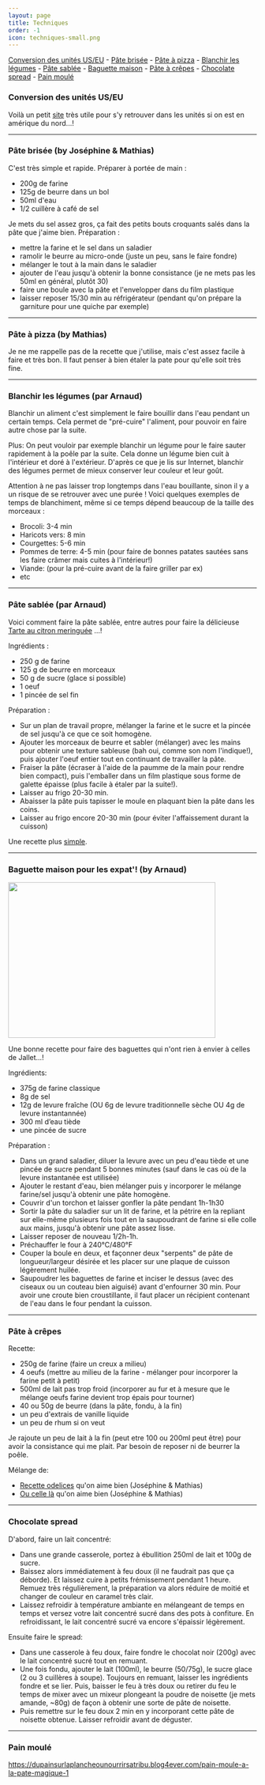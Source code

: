 ```yaml
---
layout: page
title: Techniques
order: -1
icon: techniques-small.png
---
```


[Conversion des unités US/EU](/techniques#conversion) - [Pâte brisée](/techniques#pate-quiche) - [Pâte à
pizza](/techniques#pate-pizza) - [Blanchir les légumes](/techniques#blanchir) - [Pâte sablée](/techniques#pate-sable) - [Baguette maison](/techniques#baguette) - [Pâte à crêpes](/techniques#crepes) - [Chocolate spread](/techniques#choco-spread) - [Pain moulé](/techniques#pain-moule)

### <a name="conversion"></a> Conversion des unités US/EU

Voilà un petit [site](http://www.ricardocuisine.com/convertisseur/temperature-de-cuisson) très utile pour s'y retrouver dans les unités si on est en amérique du nord...!

_______________________

### <a name="pate-quiche"></a> Pâte brisée (by Joséphine & Mathias)

C'est très simple et rapide. Préparer à portée de main :

- 200g de farine
- 125g de beurre dans un bol
- 50ml d'eau
- 1/2 cuillère à café de sel

Je mets du sel assez gros, ça fait des petits bouts croquants salés dans la pâte que j'aime bien. Préparation :

- mettre la farine et le sel dans un saladier
- ramolir le beurre au micro-onde (juste un peu, sans le faire fondre)
- mélanger le tout à la main dans le saladier
- ajouter de l'eau jusqu'à obtenir la bonne consistance (je ne mets pas les 50ml
  en général, plutôt 30)
- faire une boule avec la pâte et l'envelopper dans du film plastique
- laisser reposer 15/30 min au réfrigérateur (pendant qu'on prépare
  la garniture pour une quiche par exemple)

_______________________

### <a name="pate-pizza"></a> Pâte à pizza (by Mathias)

Je ne me rappelle pas de la recette que j'utilise, mais c'est assez facile à
faire et très bon. Il faut penser à bien étaler la pate pour qu'elle soit très
fine.

_______________________

### <a name="blanchir"></a> Blanchir les légumes (par Arnaud)

Blanchir un aliment c'est simplement le faire bouillir dans l'eau pendant un certain temps. Cela permet de "pré-cuire" l'aliment, pour pouvoir en faire autre chose par la suite.

Plus: On peut vouloir par exemple blanchir un légume pour le faire sauter rapidement à la poêle par la suite. Cela donne un légume bien cuit à l'intérieur et doré à l'extérieur. 
D'après ce que je lis sur Internet, blanchir des légumes permet de mieux conserver leur couleur et leur goût.

Attention à ne pas laisser trop longtemps dans l'eau bouillante, sinon il y a un risque de se retrouver avec une purée !
Voici quelques exemples de temps de blanchiment, même si ce temps dépend beaucoup de la taille des morceaux :

- Brocoli: 3-4 min
- Haricots vers: 8 min
- Courgettes: 5-6 min
- Pommes de terre: 4-5 min (pour faire de bonnes patates sautées sans les faire crâmer mais cuites à l'intérieur!)
- Viande: (pour la pré-cuire avant de la faire griller par ex)
- etc

_______________________

### <a name="pate-sable"></a> Pâte sablée (par Arnaud)

Voici comment faire la pâte sablée, entre autres pour faire la délicieuse [Tarte au citron meringuée]( http://cuisine.lecuyer.me/desserts#tarte-citron) ...!

Ingrédients :

- 250 g de farine
- 125 g de beurre en morceaux
- 50 g de sucre (glace si possible)
- 1 oeuf
- 1 pincée de sel fin

Préparation : 

- Sur un plan de travail propre, mélanger la farine et le sucre et la pincée de sel jusqu'à ce que ce soit homogène.
- Ajouter les morceaux de beurre et sabler (mélanger) avec les mains pour obtenir une texture sableuse (bah oui, comme son nom l'indique!), puis ajouter l'oeuf entier tout en continuant de travailler la pâte.
- Fraiser la pâte (écraser à l'aide de la paumme de la main pour rendre bien compact), puis l'emballer dans un film plastique sous forme de galette épaisse (plus facile à étaler par la suite!).
- Laisser au frigo 20-30 min.
- Abaisser la pâte puis tapisser le moule en plaquant bien la pâte dans les coins.
- Laisser au frigo encore 20-30 min (pour éviter l'affaissement durant la cuisson)


Une recette plus
[simple](http://www.marmiton.org/recettes/recette_pate-sablee-facile_28755.aspx).

_______________________

### <a name="baguette"></a> Baguette maison pour les expat'! (by Arnaud)

<img src="https://cloud.githubusercontent.com/assets/10600852/7335364/3741cef6-eb86-11e4-91ef-95cd49a5480f.jpg" height="315" width="420">

Une bonne recette pour faire des baguettes qui n'ont rien à envier à celles de Jallet...!

Ingrédients:

- 375g de farine classique
- 8g de sel
- 12g de levure fraîche (OU 6g de levure traditionnelle sèche OU 4g de levure instantannée)
- 300 ml d’eau tiède
- une pincée de sucre

Préparation :

- Dans un grand saladier, diluer la levure avec un peu d'eau tiède et une pincée de sucre pendant 5 bonnes minutes (sauf dans le cas où de la levure instantanée est utilisée)
- Ajouter le restant d'eau, bien mélanger puis y incorporer le mélange farine/sel jusqu'à obtenir une pâte homogène.
- Couvrir d'un torchon et laisser gonfler la pâte pendant 1h-1h30
- Sortir la pâte du saladier sur un lit de farine, et la pétrire en la repliant sur elle-même plusieurs fois tout en la saupoudrant de farine si elle colle aux mains, jusqu'à obtenir une pâte assez lisse.
- Laisser reposer de nouveau 1/2h-1h.
- Préchauffer le four à 240°C/480°F
- Couper la boule en deux, et façonner deux "serpents" de pâte de longueur/largeur désirée et les placer sur une plaque de cuisson légèrement huilée.
- Saupoudrer les baguettes de farine et inciser le dessus (avec des ciseaux ou un couteau bien aiguisé) avant d'enfourner 30 min. Pour avoir une croute bien croustillante, il faut placer un récipient contenant de l'eau dans le four pendant la cuisson.

_______________________

### <a name="crepes"></a> Pâte à crêpes

Recette:

- 250g de farine (faire un creux a milieu)
- 4 oeufs (mettre au milieu de la farine - mélanger pour incorporer la farine petit à petit)
- 500ml de lait pas trop froid (incorporer au fur et à mesure que le mélange oeufs farine devient trop épais pour tourner)
- 40 ou 50g de beurre (dans la pâte, fondu, à la fin)
- un peu d'extrais de vanille liquide
- un peu de rhum si on veut

Je rajoute un peu de lait à la fin (peut etre 100 ou 200ml peut être) pour avoir la consistance qui me plait. Par besoin de reposer ni de beurrer la poêle.

Mélange de:

- [Recette odelices](http://www.odelices.com/recette/pate-a-crepes-r100/) qu'on aime bien (Joséphine & Mathias)
- [Ou celle là](https://www.hervecuisine.com/recette/crepes-de-la-chandeleur/) qu'on aime bien (Joséphine & Mathias)

_______________________

### <a name="choco-spread"></a> Chocolate spread

D'abord, faire un lait concentré:

- Dans une grande casserole, portez à ébullition 250ml de lait et 100g de sucre.
- Baissez alors immédiatement à feu doux (il ne faudrait pas que ça déborde). Et laissez cuire à petits frémissement pendant 1 heure. Remuez très régulièrement, la préparation va alors réduire de moitié et changer de couleur en caramel très clair.
- Laissez refroidir à température ambiante en mélangeant de temps en temps et versez votre lait concentré sucré dans des pots à confiture. En refroidissant, le lait concentré sucré va encore s'épaissir légèrement.

Ensuite faire le spread:

- Dans une casserole à feu doux, faire fondre le chocolat noir (200g) avec le lait concentré sucré tout en remuant.
- Une fois fondu, ajouter le lait (100ml), le beurre (50/75g), le sucre glace (2 ou 3 cuillères à soupe). Toujours en remuant, laisser les ingrédients fondre et se lier. Puis, baisser le feu à très doux ou retirer du feu le temps de mixer avec un mixeur plongeant la poudre de noisette (je mets amande, ~80g) de façon à obtenir une sorte de pâte de noisette.
- Puis remettre sur le feu doux 2 min en y incorporant cette pâte de noisette obtenue. Laisser refroidir avant de déguster.

_______________________

### <a name="pain-moule"></a> Pain moulé

https://dupainsurlaplancheounourrirsatribu.blog4ever.com/pain-moule-a-la-pate-magique-1



